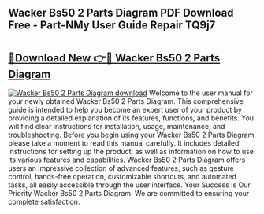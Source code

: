 ## Wacker Bs50 2 Parts Diagram PDF Download Free - Part-NMy User Guide Repair TQ9j7

# <h2><a href="http://dfjjfov.blite.top/?on=Wacker+Bs50+2+Parts+Diagram">🔗Download New 👉🔴 Wacker Bs50 2 Parts Diagram</a></h2>

[![Wacker Bs50 2 Parts Diagram download](https://i.imgur.com/lujVjoI.png)](http://dfjjfov.blite.top/?on=Wacker+Bs50+2+Parts+Diagram)
Welcome to the user manual for your newly obtained Wacker Bs50 2 Parts Diagram. This comprehensive guide is intended to help you become an expert user of your product by providing a detailed explanation of its features, functions, and benefits. You will find clear instructions for installation, usage, maintenance, and troubleshooting. Before you begin using your Wacker Bs50 2 Parts Diagram, please take a moment to read this manual carefully. It includes detailed instructions for setting up the product, as well as information on how to use its various features and capabilities. Wacker Bs50 2 Parts Diagram offers users an impressive collection of advanced features, such as gesture control, hands-free operation, customizable shortcuts, and automated tasks, all easily accessible through the user interface. Your Success is Our Priority Wacker Bs50 2 Parts Diagram. We are committed to ensuring your complete satisfaction.
